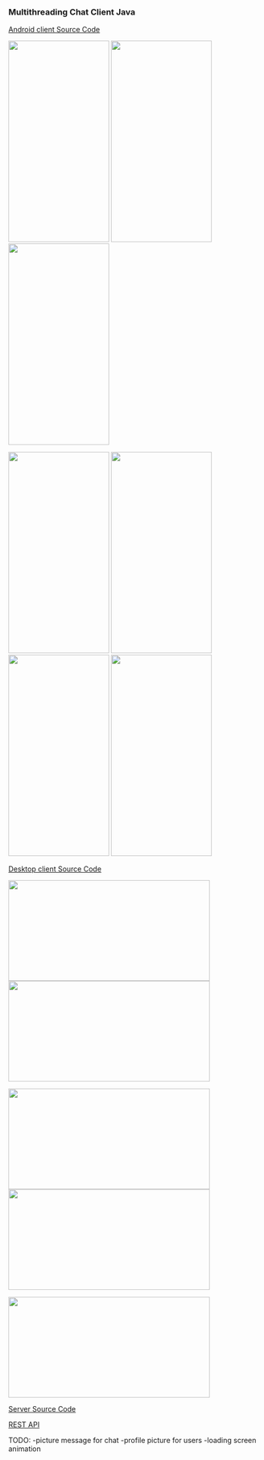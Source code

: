 ### Multithreading Chat Client Java

[Android client Source Code](https://github.com/GherasimGeorgian/CodexMobile)

<p float="left">
 <img src="https://user-images.githubusercontent.com/63847951/180189604-93a55414-659e-4a18-998b-96d5ed6d66ac.png" width="200" height="400" />
 <img src="https://user-images.githubusercontent.com/63847951/180190161-7ad103e1-2baa-4897-b699-20b309abf36c.jpg" width="200" height="400" />
 <img src="https://user-images.githubusercontent.com/63847951/180190213-ff9d6599-5b8b-4cfd-9c53-24bdadc31066.png" width="200" height="400" />
</p>



<p float="left">
 <img src="https://user-images.githubusercontent.com/63847951/180190247-866bcf08-5704-46ea-ba3f-5dedc131772f.png" width="200" height="400" />

<img src="https://user-images.githubusercontent.com/63847951/180190329-82214cec-48b1-4ef4-9726-dc83ed955bd9.png" width="200" height="400" />

<img src="https://user-images.githubusercontent.com/63847951/180192008-e54685e0-a3e6-4e41-8ca7-906fca313073.png" width="200" height="400" />

<img src="https://user-images.githubusercontent.com/63847951/180192019-0c9c5c62-d1ce-4482-9ed9-5f5b31f5fc2f.png" width="200" height="400" />
</p>




[Desktop client Source Code](https://github.com/GherasimGeorgian/codexprj/tree/master/DesktopClientCodex/src/main)



<p float="left">
<img src="https://user-images.githubusercontent.com/63847951/180188462-e373bbf0-f9c8-4a66-8425-44766c7ea32b.JPG" width="400" height="200" />


<img src="https://user-images.githubusercontent.com/63847951/180188538-3bef6c95-7ea9-4461-8bd9-660b0b7b7d07.JPG" width="400" height="200" />

</p>

<p float="left">

<img src="https://user-images.githubusercontent.com/63847951/180188585-48a10511-16fc-4e10-a2bb-0cc13df0a605.JPG" width="400" height="200" />


<img src="https://user-images.githubusercontent.com/63847951/180188661-375068d5-65f1-43bc-b2a5-7661e7a99a08.JPG" width="400" height="200" />


</p>


<img src="https://user-images.githubusercontent.com/63847951/180188720-7993543b-1e2c-4ccc-8f80-581f748da35f.JPG" width="400" height="200" />


[Server Source Code](https://github.com/GherasimGeorgian/codexprj/tree/master/ServerChatFX/src/main/java/chat)

[REST API](https://github.com/GherasimGeorgian/codexprj/tree/master/REST_Codex/src/main/java)

TODO:
-picture message for chat
-profile picture for users
-loading screen animation
